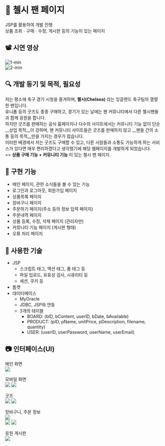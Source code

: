 # 💙 첼시 팬 페이지
JSP를 활용하여 개발 진행  
상품 조회ㆍ구매ㆍ수정, 게시판 등의 기능이 있는 페이지

## 📽 시연 영상
![1-min](https://user-images.githubusercontent.com/79958455/188282658-ca815ba8-df2e-4c53-825d-fa735afc9fe3.gif)  
![2-min](https://user-images.githubusercontent.com/79958455/188282673-c35f69de-8a69-4bb4-96d6-edc55ab93e5c.gif)

## 🔍 개발 동기 및 목적, 필요성
저는 평소에 축구 경기 시청을 즐겨하며, __첼시(Chelsea)__ 라는 잉글랜드 축구팀의 열렬한 팬입니다.  
유니폼 등의 굿즈도 종종 구매하고, 경기가 있는 날에는 팬 커뮤니티에서 다른 첼시팬들과 함께 응원을 합니다.  
하지만 굿즈를 판매하는 공식 홈페이지나 다수의 사이트에서는 커뮤니티 기능 없이 단순 __상업 목적__이 강하며, 팬 커뮤니티 사이트들은 굿즈를 판매하지 않고 __팬들 간의 소통 등의 목적__만을 가지는 경우가 많습니다.   
이러한 배경에서 저는 굿즈도 구매할 수 있고, 다른 사람들과 소통도 가능하게 하는 서비스가 있다면 매우 편리하겠다고 생각했기에 해당 웹페이지를 개발하게 되었습니다.  
=> __상품 구매 기능 + 커뮤니티 기능__ 이 있는 첼시 팬 페이지

## 📍 구현 기능
- 메인 페이지, 관련 소식들을 볼 수 있는 기능
- 로그인과 로그아웃, 회원가입 페이지
- 상품목록 페이지
- 장바구니 페이지
- 주문하기 페이지(주소 등의 정보 입력 페이지)
- 주문내역 페이지
- 상품 등록, 수정, 삭제 페이지 (관리자만)
- 커뮤니티 기능 페이지 (게시판 형태) 
- 오류 처리 페이지

## 🚀 사용한 기술
- JSP
  - 스크립트 태그, 액션 태그, 폼 태그 등
  - 파일 업로드, 유효성 검사, 시큐리티 등
  - 세션, 쿠키 등
- 톰캣
- 데이터베이스
  - MyOracle
  - JDBC, JSP와 연동 
  - 3개의 테이블
    - BOARD: (bID, bContent, userID, bDate, bAvailable)
    - PRODUCT: (pID, pName, unitPrice, pDescription, filename, quantity)
    - USER: (userID, userPassword, userName, userEmail)

## 📷 인터페이스(UI)

메인 화면  
<img src="https://user-images.githubusercontent.com/79958455/188266769-17dc6d0a-78b8-4cac-9d69-0e06b62f9241.png">

모바일 화면  
<img src="https://user-images.githubusercontent.com/79958455/188266761-40610140-1b20-473b-a977-692a7f8b2191.png">
<img src="https://user-images.githubusercontent.com/79958455/188266766-69c0a198-f295-4aa6-8e0e-a376633bdb46.png">

굿즈   
<img src="https://user-images.githubusercontent.com/79958455/188266983-744e10ad-4f41-4e5c-8ba6-8e8259865e16.png">
<img src="https://user-images.githubusercontent.com/79958455/188266778-4941ba38-14cb-4903-a246-be12279f38e8.png">

장바구니, 주문 정보  
<img src="https://user-images.githubusercontent.com/79958455/188266939-9602841e-661a-4e5c-bc98-3dc7ebaecace.png">    
<img src="https://user-images.githubusercontent.com/79958455/188266943-31f1b7d3-650c-403d-a46a-190e479128bc.png">
<img src="https://user-images.githubusercontent.com/79958455/188267170-78333e75-4dca-46a8-813e-68f28aa13d75.png">  

응원 게시판  
<img src="https://user-images.githubusercontent.com/79958455/188266838-c2713a35-05df-4b4e-88c2-7946cdc07421.png">

